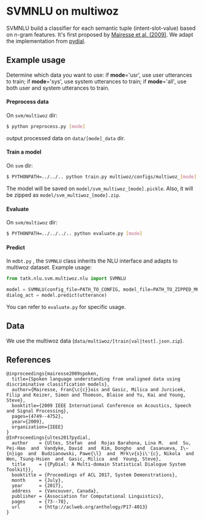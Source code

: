 # SVMNLU on multiwoz

SVMNLU build a classifier for each semantic tuple (intent-slot-value) based on n-gram features. It's first proposed by [Mairesse et al. (2009)](http://mairesse.s3.amazonaws.com/research/papers/icassp09-final.pdf). We adapt the implementation from [pydial](https://bitbucket.org/dialoguesystems/pydial/src/master/semi/CNetTrain/).

## Example usage

Determine which data you want to use: if **mode**='usr', use user utterances to train; if **mode**='sys', use system utterances to train; if **mode**='all', use both user and system utterances to train.

#### Preprocess data

On `svm/multiwoz` dir:

```sh
$ python preprocess.py [mode]
```

output processed data on `data/[mode]_data` dir.

#### Train a model

On `svm` dir:

```sh
$ PYTHONPATH=../../.. python train.py multiwoz/configs/multiwoz_[mode].cfg
```

The model will be saved on `model/svm_multiwoz_[mode].pickle`. Also, it will be zipped as `model/svm_multiwoz_[mode].zip`. 

#### Evaluate

On `svm/multiwoz` dir:

```sh
$ PYTHONPATH=../../../.. python evaluate.py [mode]
```

#### Predict

In `mdbt.py` , the `SVMNLU` class inherits the NLU interface and adapts to multiwoz dataset. Example usage:

```python
from tatk.nlu.svm.multiwoz.nlu import SVMNLU

model = SVMNLU(config_file=PATH_TO_CONFIG, model_file=PATH_TO_ZIPPED_MODEL)
dialog_act = model.predict(utterance)
```

You can refer to `evaluate.py` for specific usage.

## Data

We use the multiwoz data (`data/multiwoz/[train|val|test].json.zip`).

## References

```
@inproceedings{mairesse2009spoken,
  title={Spoken language understanding from unaligned data using discriminative classification models},
  author={Mairesse, Fran{\c{c}}ois and Gasic, Milica and Jurcicek, Filip and Keizer, Simon and Thomson, Blaise and Yu, Kai and Young, Steve},
  booktitle={2009 IEEE International Conference on Acoustics, Speech and Signal Processing},
  pages={4749--4752},
  year={2009},
  organization={IEEE}
}
@InProceedings{ultes2017pydial,
  author    = {Ultes, Stefan  and  Rojas Barahona, Lina M.  and  Su, Pei-Hao  and  Vandyke, David  and  Kim, Dongho  and  Casanueva, I\~{n}igo  and  Budzianowski, Pawe{\l}  and  Mrk\v{s}i\'{c}, Nikola  and  Wen, Tsung-Hsien  and  Gasic, Milica  and  Young, Steve},
  title     = {{PyDial: A Multi-domain Statistical Dialogue System Toolkit}},
  booktitle = {Proceedings of ACL 2017, System Demonstrations},
  month     = {July},
  year      = {2017},
  address   = {Vancouver, Canada},
  publisher = {Association for Computational Linguistics},
  pages     = {73--78},
  url       = {http://aclweb.org/anthology/P17-4013}
}
```

